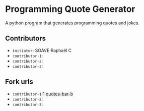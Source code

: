 # Programming Quote Generator

A python program that generates programming quotes and jokes.

## Contributors
- `initiator`: SOAVE Raphaël C
- `contributor-1`: 
- `contributor-2`: 
- `contributor-3`: 

## Fork urls
- `contributor-1`:1 [quotes-bar-b](url-1)
- `contributor-2`:
- `contributor-3`: 
